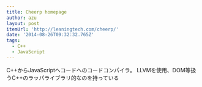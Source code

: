 ```yaml
---
title: Cheerp homepage
author: azu
layout: post
itemUrl: 'http://leaningtech.com/cheerp/'
date: '2014-08-26T09:32:32.765Z'
tags:
  - C++
  - JavaScript
---
```

C++からJavaScriptへコードへのコードコンパイラ。
LLVMを使用、DOM等扱うC++のラッパライブラリ的なのを持っている
